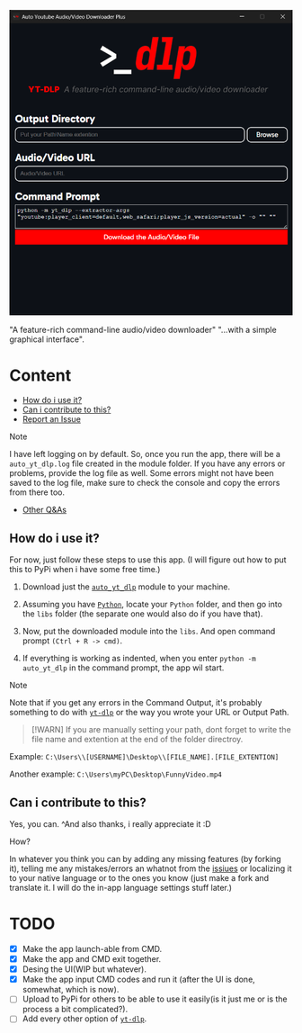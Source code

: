 ![header](applook.png)

"A feature-rich command-line audio/video downloader" "...with a simple graphical interface".

# Content

- [How do i use it?](https://github.com/SubFabula/auto-yt-dlp?tab=readme-ov-file#how-do-i-use-it)
- [Can i contribute to this?](https://github.com/SubFabula/auto-yt-dlp?tab=readme-ov-file#can-i-contribute-to-this)
- [Report an Issue](https://github.com/SubFabula/auto-yt-dlp/issues/new)
> [!NOTE]
> I have left logging on by default. So, once you run the app, there will be a `auto_yt_dlp.log` file created in the module folder. If you have any errors or problems, provide the log file as well. Some errors might not have been saved to the log file, make sure to check the console and copy the errors from there too.
- [Other Q&As](https://github.com/SubFabula/auto-yt-dlp/discussions/new/choose)

## How do i use it?
For now, just follow these steps to use this app. (I will figure out how to put this to PyPi when i have some free time.)

1. Download just the [`auto_yt_dlp`](https://github.com/SubFabula/auto-yt-dlp/tree/main/auto_yt_dlp) module to your machine.

2. Assuming you have [`Python`](https://www.python.org/downloads), locate your `Python` folder, and then go into the `libs` folder (the separate one would also do if you have that).

3. Now, put the downloaded module into the `libs`. And open command prompt `(Ctrl + R -> cmd)`.

4. If everything is working as indented, when you enter `python -m auto_yt_dlp` in the command prompt, the app wil start.

> [!NOTE]
> Note that if you get any errors in the Command Output, it's probably something to do with [`yt-dlp`](https://github.com/yt-dlp/yt-dlp) or the way you wrote your URL or Output Path.

> [!WARN]
> If you are manually setting your path, dont forget to write the file name and extention at the end of the folder directroy.

Example:
`C:\Users\\[USERNAME]\Desktop\\[FILE_NAME].[FILE_EXTENTION]`

Another example:
`C:\Users\myPC\Desktop\FunnyVideo.mp4`

## Can i contribute to this?
Yes, you can. ^And also thanks, i really appreciate it :D

How?

In whatever you think you can by adding any missing features (by forking it), telling me any mistakes/errors an whatnot from the [issiues](https://github.com/SubFabula/auto-yt-dlp/issues) or localizing it to your native language or to the ones you know (just make a fork and translate it. I will do the in-app language settings stuff later.)

# TODO
- [x] Make the app launch-able from CMD.
- [x] Make the app and CMD exit together.
- [x] Desing the UI(WIP but whatever).
- [x] Make the app input CMD codes and run it (after the UI is done, somewhat, which is now).
- [ ] Upload to PyPi for others to be able to use it easily(is it just me or is the process a bit complicated?).
- [ ] Add every other option of [`yt-dlp`](https://github.com/yt-dlp/yt-dlp).